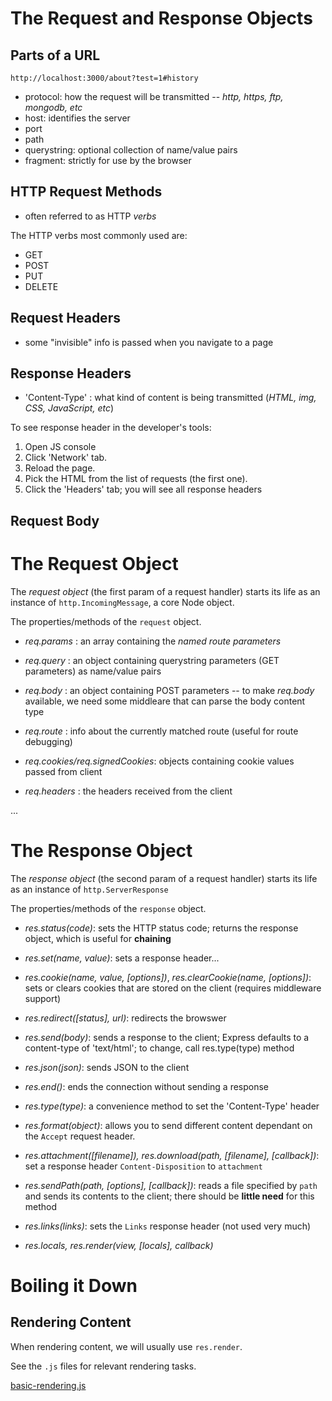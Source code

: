 # The Request and Response Objects

## Parts of a URL

`http://localhost:3000/about?test=1#history`

- protocol: how the request will be transmitted 
	-- *http, https, ftp, mongodb, etc*
- host: identifies the server
- port
- path
- querystring: optional collection of name/value pairs
- fragment: strictly for use by the browser


## HTTP Request Methods

- often referred to as HTTP *verbs*

The HTTP verbs most commonly used are:
- GET
- POST
- PUT
- DELETE


## Request Headers

- some "invisible" info is passed when you navigate to a page


## Response Headers

- 'Content-Type' : what kind of content is being transmitted (*HTML, img, CSS, JavaScript, etc*)

To see response header in the developer's tools:

1. Open JS console
2. Click 'Network' tab.
3. Reload the page.
4. Pick the HTML from the list of requests (the first one).
5. Click the 'Headers' tab; you will see all response headers


## Request Body

# The Request Object

The *request object* (the first param of a request handler) starts its life as an instance of `http.IncomingMessage`, a core Node object.

The properties/methods of the `request` object.

- *req.params* : an array containing the *named route parameters*
- *req.query* : an object containing querystring parameters (GET parameters) as name/value pairs
- *req.body* : an object containing POST parameters
	-- to make *req.body* available, we need some middleare that can parse the body content type

- *req.route* : info about the currently matched route (useful for route debugging)
- *req.cookies/req.signedCookies*: objects containing cookie values passed from client

- *req.headers* : the headers received from the client

...


# The Response Object

The *response object* (the second param of a request handler) starts its life as an instance of `http.ServerResponse`

The properties/methods of the `response` object.

- *res.status(code)*: sets the HTTP status code; returns the response object, which is useful for **chaining**
- *res.set(name, value)*: sets a response header...
- *res.cookie(name, value, [options])*, *res.clearCookie(name, [options])*: sets or clears cookies that are stored on the client (requires middleware support)

- *res.redirect([status], url)*: redirects the browswer

- *res.send(body)*: sends a response to the client; Express defaults to a content-type of 'text/html'; to change, call res.type(type) method
- *res.json(json)*: sends JSON to the client
- *res.end()*: ends the connection without sending a response
- *res.type(type)*: a convenience method to set the 'Content-Type' header

- *res.format(object)*: allows you to send different content dependant on the `Accept` request header.

- *res.attachment([filename]), res.download(path, [filename], [callback])*: set a response header `Content-Disposition` to `attachment`

- *res.sendPath(path, [options], [callback])*: reads a file specified by `path` and sends its contents to the client; there should be **little need** for this method

- *res.links(links)*: sets the `Links` response header (not used very much)

- *res.locals, res.render(view, [locals], callback)*


# Boiling it Down

## Rendering Content

When rendering content, we will usually use `res.render`.

See the `.js` files for relevant rendering tasks.

[basic-rendering.js](basic-rendering.js)

